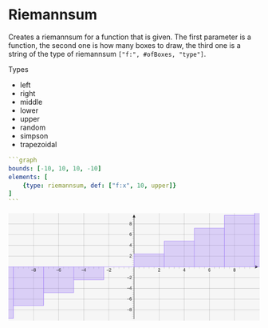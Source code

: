 # Riemannsum

Creates a riemannsum for a function that is given. The first parameter is a function, the second one is how many boxes to draw, the third one is a string of the type of riemannsum `["f:", #ofBoxes, "type"]`.

Types
* left
* right
* middle
* lower
* upper
* random
* simpson
* trapezoidal

````yaml
```graph
bounds: [-10, 10, 10, -10]
elements: [
	{type: riemannsum, def: ["f:x", 10, upper]}
]
```
````

![riemannsum](../../imgs/Riemannsum-graph-1.png)

